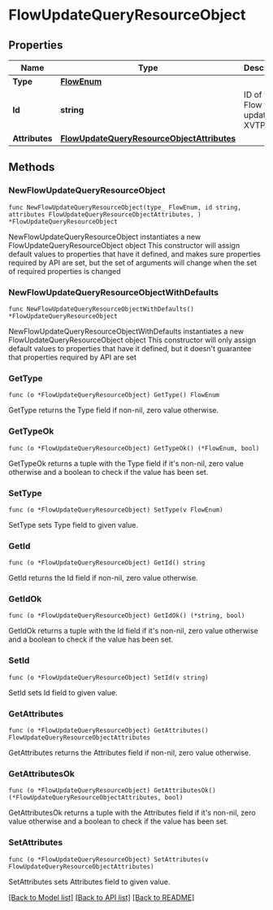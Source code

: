 # FlowUpdateQueryResourceObject

## Properties

Name | Type | Description | Notes
------------ | ------------- | ------------- | -------------
**Type** | [**FlowEnum**](FlowEnum.md) |  | 
**Id** | **string** | ID of the Flow to update. Ex: XVTP5Q | 
**Attributes** | [**FlowUpdateQueryResourceObjectAttributes**](FlowUpdateQueryResourceObjectAttributes.md) |  | 

## Methods

### NewFlowUpdateQueryResourceObject

`func NewFlowUpdateQueryResourceObject(type_ FlowEnum, id string, attributes FlowUpdateQueryResourceObjectAttributes, ) *FlowUpdateQueryResourceObject`

NewFlowUpdateQueryResourceObject instantiates a new FlowUpdateQueryResourceObject object
This constructor will assign default values to properties that have it defined,
and makes sure properties required by API are set, but the set of arguments
will change when the set of required properties is changed

### NewFlowUpdateQueryResourceObjectWithDefaults

`func NewFlowUpdateQueryResourceObjectWithDefaults() *FlowUpdateQueryResourceObject`

NewFlowUpdateQueryResourceObjectWithDefaults instantiates a new FlowUpdateQueryResourceObject object
This constructor will only assign default values to properties that have it defined,
but it doesn't guarantee that properties required by API are set

### GetType

`func (o *FlowUpdateQueryResourceObject) GetType() FlowEnum`

GetType returns the Type field if non-nil, zero value otherwise.

### GetTypeOk

`func (o *FlowUpdateQueryResourceObject) GetTypeOk() (*FlowEnum, bool)`

GetTypeOk returns a tuple with the Type field if it's non-nil, zero value otherwise
and a boolean to check if the value has been set.

### SetType

`func (o *FlowUpdateQueryResourceObject) SetType(v FlowEnum)`

SetType sets Type field to given value.


### GetId

`func (o *FlowUpdateQueryResourceObject) GetId() string`

GetId returns the Id field if non-nil, zero value otherwise.

### GetIdOk

`func (o *FlowUpdateQueryResourceObject) GetIdOk() (*string, bool)`

GetIdOk returns a tuple with the Id field if it's non-nil, zero value otherwise
and a boolean to check if the value has been set.

### SetId

`func (o *FlowUpdateQueryResourceObject) SetId(v string)`

SetId sets Id field to given value.


### GetAttributes

`func (o *FlowUpdateQueryResourceObject) GetAttributes() FlowUpdateQueryResourceObjectAttributes`

GetAttributes returns the Attributes field if non-nil, zero value otherwise.

### GetAttributesOk

`func (o *FlowUpdateQueryResourceObject) GetAttributesOk() (*FlowUpdateQueryResourceObjectAttributes, bool)`

GetAttributesOk returns a tuple with the Attributes field if it's non-nil, zero value otherwise
and a boolean to check if the value has been set.

### SetAttributes

`func (o *FlowUpdateQueryResourceObject) SetAttributes(v FlowUpdateQueryResourceObjectAttributes)`

SetAttributes sets Attributes field to given value.



[[Back to Model list]](../README.md#documentation-for-models) [[Back to API list]](../README.md#documentation-for-api-endpoints) [[Back to README]](../README.md)


